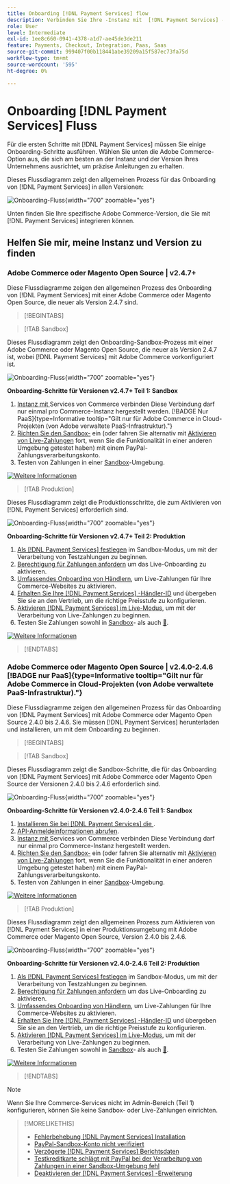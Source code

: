```yaml
---
title: Onboarding [!DNL Payment Services] flow
description: Verbinden Sie Ihre -Instanz mit  [!DNL Payment Services] -Funktionalität, indem Sie einige Onboarding-Schritte ausführen.
role: User
level: Intermediate
exl-id: 1ee8c660-0941-4378-a1d7-ae45de3de211
feature: Payments, Checkout, Integration, Paas, Saas
source-git-commit: 999407f00b118441abe39209a15f587ec73fa75d
workflow-type: tm+mt
source-wordcount: '595'
ht-degree: 0%

---
```


# Onboarding [!DNL Payment Services] Fluss

Für die ersten Schritte mit [!DNL Payment Services] müssen Sie einige Onboarding-Schritte ausführen. Wählen Sie unten die Adobe Commerce-Option aus, die sich am besten an der Instanz und der Version Ihres Unternehmens ausrichtet, um präzise Anleitungen zu erhalten.

Dieses Flussdiagramm zeigt den allgemeinen Prozess für das Onboarding von [!DNL Payment Services] in allen Versionen:

![Onboarding-Fluss](assets/flow-payment-services.png){width="700" zoomable="yes"}

Unten finden Sie Ihre spezifische Adobe Commerce-Version, die Sie mit [!DNL Payment Services] integrieren können.

## Helfen Sie mir, meine Instanz und Version zu finden

### Adobe Commerce oder Magento Open Source | v2.4.7+

Diese Flussdiagramme zeigen den allgemeinen Prozess des Onboarding von [!DNL Payment Services] mit einer Adobe Commerce oder Magento Open Source, die neuer als Version 2.4.7 sind.

>[!BEGINTABS]

>[!TAB Sandbox]

Dieses Flussdiagramm zeigt den Onboarding-Sandbox-Prozess mit einer Adobe Commerce oder Magento Open Source, die neuer als Version 2.4.7 ist, wobei [!DNL Payment Services] mit Adobe Commerce vorkonfiguriert ist.

![Onboarding-Fluss](assets/flow-sandbox-configuration-onboarding-2.4.7.png){width="700" zoomable="yes"}

**Onboarding-Schritte für Versionen v2.4.7+ Teil 1: Sandbox**

1. [Instanz mit &#x200B;](connect.md#configure-commerce-services) Services von Commerce verbinden Diese Verbindung darf nur einmal pro Commerce-Instanz hergestellt werden. [!BADGE Nur PaaS]{type=Informative tooltip="Gilt nur für Adobe Commerce in Cloud-Projekten (von Adobe verwaltete PaaS-Infrastruktur)."}
1. [Richten Sie den Sandbox-](sandbox.md#enable-sandbox-testing) ein (oder fahren Sie alternativ mit [Aktivieren von Live-Zahlungen](sandbox.md#enable-live-payments) fort, wenn Sie die Funktionalität in einer anderen Umgebung getestet haben) mit einem PayPal-Zahlungsverarbeitungskonto.
1. Testen von Zahlungen in einer [Sandbox](sandbox.md#test-in-sandbox-environment)-Umgebung.

[![Weitere Informationen](assets/learn-more-button.svg)](https://helpx.adobe.com/legal/product-descriptions/payment-services-for-Adobe-Commerce-and-Magento-Open-Source-On-demand-Services.html)

>[!TAB Produktion]

Dieses Flussdiagramm zeigt die Produktionsschritte, die zum Aktivieren von [!DNL Payment Services] erforderlich sind.

![Onboarding-Fluss](assets/flow-production-payment-services.png){width="700" zoomable="yes"}

**Onboarding-Schritte für Versionen v2.4.7+ Teil 2: Produktion**

1. [Als  [!DNL Payment Services]  festlegen](production.md#set-payment-services-as-payment-method) im Sandbox-Modus, um mit der Verarbeitung von Testzahlungen zu beginnen.
1. [Berechtigung für Zahlungen anfordern](production.md#request-payments-entitlement-from-adobe) um das Live-Onboarding zu aktivieren.
1. [Umfassendes Onboarding von Händlern](production.md#complete-merchant-onboarding), um Live-Zahlungen für Ihre Commerce-Websites zu aktivieren.
1. [Erhalten Sie Ihre  [!DNL Payment Services] -Händler-ID](production.md#configure-pricing-tier) und übergeben Sie sie an den Vertrieb, um die richtige Preisstufe zu konfigurieren.
1. [Aktivieren [!DNL Payment Services] im Live-Modus](production.md#enable-live-payments), um mit der Verarbeitung von Live-Zahlungen zu beginnen.
1. Testen Sie Zahlungen sowohl in [Sandbox](sandbox.md#test-in-sandbox-environment)- als auch [&#128279;](production.md#test-in-production).

[![Weitere Informationen](assets/learn-more-button.svg)](production.md)

>[!ENDTABS]

### Adobe Commerce oder Magento Open Source | v2.4.0-2.4.6 [!BADGE nur PaaS]{type=Informative tooltip="Gilt nur für Adobe Commerce in Cloud-Projekten (von Adobe verwaltete PaaS-Infrastruktur)."}

Diese Flussdiagramme zeigen den allgemeinen Prozess für das Onboarding von [!DNL Payment Services] mit Adobe Commerce oder Magento Open Source 2.4.0 bis 2.4.6. Sie müssen [!DNL Payment Services] herunterladen und installieren, um mit dem Onboarding zu beginnen.

>[!BEGINTABS]

>[!TAB Sandbox]

Dieses Flussdiagramm zeigt die Sandbox-Schritte, die für das Onboarding von [!DNL Payment Services] mit Adobe Commerce oder Magento Open Source der Versionen 2.4.0 bis 2.4.6 erforderlich sind.

![Onboarding-Fluss](assets/flow-sandbox-installation-configuration-onboarding-2.4.0.png){width="700" zoomable="yes"}

**Onboarding-Schritte für Versionen v2.4.0-2.4.6 Teil 1: Sandbox**

1. [Installieren Sie bei  [!DNL Payment Services]  die &#x200B;](install.md#get-payment-services).
1. [API-Anmeldeinformationen abrufen](connect.md#obtain-api-credentials).
1. [Instanz mit &#x200B;](connect.md#configure-commerce-services) Services von Commerce verbinden Diese Verbindung darf nur einmal pro Commerce-Instanz hergestellt werden.
1. [Richten Sie den Sandbox-](sandbox.md#enable-sandbox-testing) ein (oder fahren Sie alternativ mit [Aktivieren von Live-Zahlungen](sandbox.md#enable-live-payments) fort, wenn Sie die Funktionalität in einer anderen Umgebung getestet haben) mit einem PayPal-Zahlungsverarbeitungskonto.
1. Testen von Zahlungen in einer [Sandbox](sandbox.md#test-in-sandbox-environment)-Umgebung.

[![Weitere Informationen](assets/learn-more-button.svg)](https://helpx.adobe.com/legal/product-descriptions/payment-services-for-Adobe-Commerce-and-Magento-Open-Source-On-demand-Services.html)

>[!TAB Produktion]

Dieses Flussdiagramm zeigt den allgemeinen Prozess zum Aktivieren von [!DNL Payment Services] in einer Produktionsumgebung mit Adobe Commerce oder Magento Open Source, Version 2.4.0 bis 2.4.6.

![Onboarding-Fluss](assets/flow-production-payment-services.png){width="700" zoomable="yes"}

**Onboarding-Schritte für Versionen v2.4.0-2.4.6 Teil 2: Produktion**

1. [Als  [!DNL Payment Services]  festlegen](production.md#set-payment-services-as-payment-method) im Sandbox-Modus, um mit der Verarbeitung von Testzahlungen zu beginnen.
1. [Berechtigung für Zahlungen anfordern](production.md#request-payments-entitlement-from-adobe) um das Live-Onboarding zu aktivieren.
1. [Umfassendes Onboarding von Händlern](production.md#complete-merchant-onboarding), um Live-Zahlungen für Ihre Commerce-Websites zu aktivieren.
1. [Erhalten Sie Ihre  [!DNL Payment Services] -Händler-ID](production.md#configure-pricing-tier) und übergeben Sie sie an den Vertrieb, um die richtige Preisstufe zu konfigurieren.
1. [Aktivieren [!DNL Payment Services] im Live-Modus](production.md#enable-live-payments), um mit der Verarbeitung von Live-Zahlungen zu beginnen.
1. Testen Sie Zahlungen sowohl in [Sandbox](sandbox.md#test-in-sandbox-environment)- als auch [&#128279;](production.md#test-in-production).

[![Weitere Informationen](assets/learn-more-button.svg)](onboard.md)

>[!ENDTABS]

>[!NOTE]
>
>Wenn Sie Ihre Commerce-Services nicht im Admin-Bereich (Teil 1) konfigurieren, können Sie keine Sandbox- oder Live-Zahlungen einrichten.

>[!MORELIKETHIS]
>
> * [Fehlerbehebung [!DNL Payment Services] Installation](https://experienceleague.adobe.com/docs/commerce-knowledge-base/kb/troubleshooting/payments/payservices-install.html?lang=en)
> * [PayPal-Sandbox-Konto nicht verifiziert](https://experienceleague.adobe.com/docs/commerce-knowledge-base/kb/troubleshooting/payments/payservices-paypal-acct.html)
> * [Verzögerte [!DNL Payment Services] Berichtsdaten](https://experienceleague.adobe.com/docs/commerce-knowledge-base/kb/troubleshooting/payments/payservices-report-info-delayed.html)
> * [Testkreditkarte schlägt mit PayPal bei der Verarbeitung von Zahlungen in einer Sandbox-Umgebung fehl](https://experienceleague.adobe.com/docs/commerce-knowledge-base/kb/troubleshooting/payments/payservices-cc-sandbox-failure.html?lang=en)
> * [Deaktivieren der  [!DNL Payment Services] -Erweiterung](https://experienceleague.adobe.com/en/docs/commerce-on-cloud/user-guide/configure-store/extensions#manage-extensions-1)